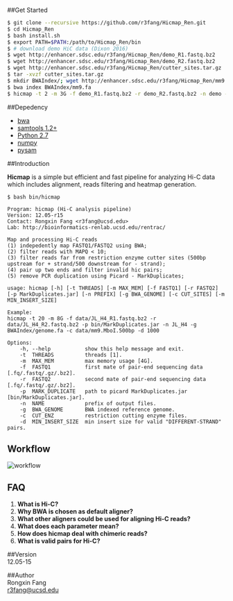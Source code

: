 ##Get Started     
```bash
$ git clone --recursive https://github.com/r3fang/Hicmap_Ren.git
$ cd Hicmap_Ren
$ bash install.sh
$ export PATH=$PATH:/path/to/Hicmap_Ren/bin
$ # download demo HiC data (Dixon 2016)
$ wget http://enhancer.sdsc.edu/r3fang/Hicmap_Ren/demo_R1.fastq.bz2
$ wget http://enhancer.sdsc.edu/r3fang/Hicmap_Ren/demo_R2.fastq.bz2
$ wget http://enhancer.sdsc.edu/r3fang/Hicmap_Ren/cutter_sites.tar.gz 
$ tar -xvzf cutter_sites.tar.gz
$ mkdir BWAIndex/; wget http://enhancer.sdsc.edu/r3fang/Hicmap_Ren/mm9.fa -P BWAIndex
$ bwa index BWAIndex/mm9.fa
$ hicmap -t 2 -m 3G -f demo_R1.fastq.bz2 -r demo_R2.fastq.bz2 -n demo -p Picard/MarkDuplicates.jar -g BWAIndex/mm9.fa -c cutter_sites/mm9.Hind3.1000bp.bed -d 1000 
```

##Depedency
- [bwa](https://github.com/lh3/bwa)
- [samtools 1.2+](http://www.htslib.org/doc/samtools.html)
- [Python 2.7](https://www.python.org/download/releases/2.7/)
- [numpy](http://www.numpy.org/)
- [pysam](https://github.com/pysam-developers/pysam)

##Introduction

**Hicmap** is a simple but efficient and fast pipeline for analyzing Hi-C data which includes alignment, reads filtering and heatmap generation.

```
$ bash bin/hicmap

Program: hicmap (Hi-C analysis pipeline)
Version: 12.05-r15
Contact: Rongxin Fang <r3fang@ucsd.edu>
Lab: http://bioinformatics-renlab.ucsd.edu/rentrac/

Map and processing Hi-C reads
(1) indepedently map FASTQ1/FASTQ2 using BWA;
(2) filter reads with MAPQ < 10;
(3) filter reads far from restriction enzyme cutter sites (500bp upstream for + strand/500 downstream for - strand);
(4) pair up two ends and filter invalid hic pairs;
(5) remove PCR duplication using Picard - MarkDuplicates;

usage: hicmap [-h] [-t THREADS] [-m MAX_MEM] [-f FASTQ1] [-r FASTQ2] [-p MarkDuplicates.jar] [-n PREFIX] [-g BWA_GENOME] [-c CUT_SITES] [-m MIN_INSERT_SIZE]

Example:
hicmap -t 20 -m 8G -f data/JL_H4_R1.fastq.bz2 -r data/JL_H4_R2.fastq.bz2 -p bin/MarkDuplicates.jar -n JL_H4 -g BWAIndex/genome.fa -c data/mm9.MboI.500bp -d 1000

Options:    
	-h, --help			 show this help message and exit.
	-t  THREADS			 threads [1].
	-m  MAX_MEM			 max memory usage [4G].
	-f  FASTQ1			 first mate of pair-end sequencing data [.fq/.fastq/.gz/.bz2].
	-r  FASTQ2			 second mate of pair-end sequencing data [.fq/.fastq/.gz/.bz2].
	-p  MARK_DUPLICATE   path to picard MarkDuplicates.jar [bin/MarkDuplicates.jar].
	-n  NAME			 prefix of output files.
	-g  BWA_GENOME		 BWA indexed reference genome.
	-c  CUT_ENZ			 restriction cutting enzyme files. 
	-d  MIN_INSERT_SIZE	 min insert size for valid "DIFFERENT-STRAND" pairs.
```

## Workflow

![workflow](https://github.com/r3fang/Hicmap_Ren/blob/master/img/workflow.jpg)

## FAQ

 1. **What is Hi-C?**     
 2. **Why BWA is chosen as default aligner?**
 3. **What other aligners could be used for aligning Hi-C reads?**
 4. **What does each parameter mean?**
 5. **How does hicmap deal with chimeric reads?**
 6. **What is valid pairs for Hi-C?** 

##Version     
12.05-15

##Author     
Rongxin Fang    
r3fang@ucsd.edu
